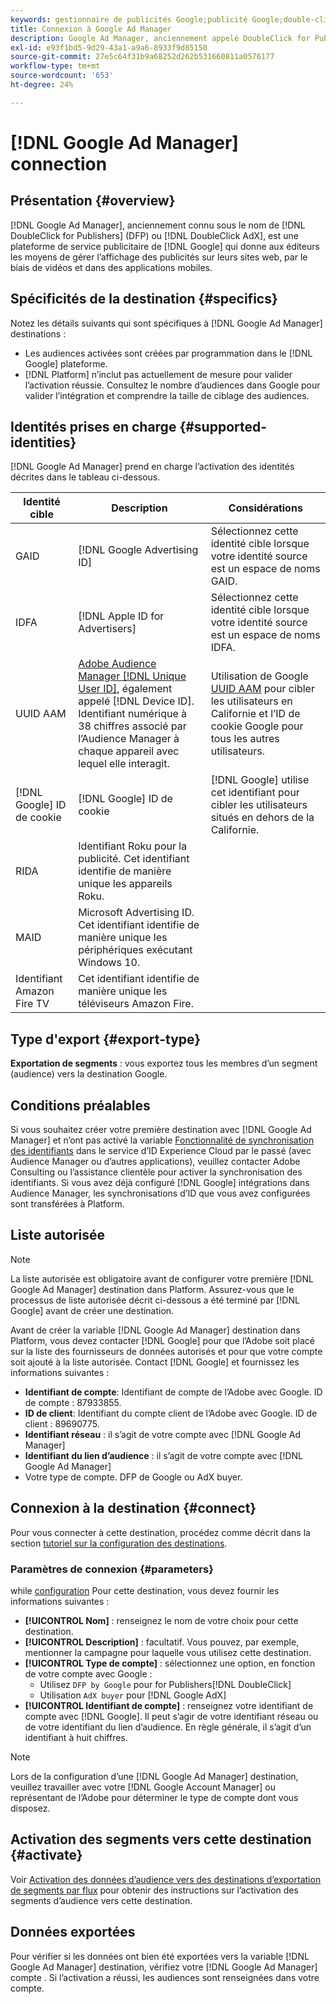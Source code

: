 ```yaml
---
keywords: gestionnaire de publicités Google;publicité Google;double-clic;DoubleClick AdX;DoubleClick;Google Ad Manager;gestionnaire de publicités Google; DFP
title: Connexion à Google Ad Manager
description: Google Ad Manager, anciennement appelé DoubleClick for Publishers ou DoubleClick AdX, est une plateforme de service publicitaire de Google qui donne aux éditeurs les moyens de gérer l’affichage des publicités sur leurs sites web, par le biais de vidéos et dans des applications mobiles.
exl-id: e93f1bd5-9d29-43a1-a9a6-8933f9d85150
source-git-commit: 27e5c64f31b9a68252d262b531660811a0576177
workflow-type: tm+mt
source-wordcount: '653'
ht-degree: 24%

---
```


# [!DNL Google Ad Manager] connection

## Présentation {#overview}

[!DNL Google Ad Manager], anciennement connu sous le nom de [!DNL DoubleClick for Publishers] (DFP) ou [!DNL DoubleClick AdX], est une plateforme de service publicitaire de [!DNL Google] qui donne aux éditeurs les moyens de gérer l’affichage des publicités sur leurs sites web, par le biais de vidéos et dans des applications mobiles.

## Spécificités de la destination {#specifics}

Notez les détails suivants qui sont spécifiques à [!DNL Google Ad Manager] destinations :

* Les audiences activées sont créées par programmation dans le [!DNL Google] plateforme.
* [!DNL Platform] n’inclut pas actuellement de mesure pour valider l’activation réussie. Consultez le nombre d’audiences dans Google pour valider l’intégration et comprendre la taille de ciblage des audiences.

## Identités prises en charge {#supported-identities}

[!DNL Google Ad Manager] prend en charge l’activation des identités décrites dans le tableau ci-dessous.

| Identité cible | Description | Considérations |
|---|---|---|
| GAID | [!DNL Google Advertising ID] | Sélectionnez cette identité cible lorsque votre identité source est un espace de noms GAID. |
| IDFA | [!DNL Apple ID for Advertisers] | Sélectionnez cette identité cible lorsque votre identité source est un espace de noms IDFA. |
| UUID AAM | [Adobe Audience Manager [!DNL Unique User ID]](https://experienceleague.adobe.com/docs/audience-manager/user-guide/reference/ids-in-aam.html), également appelé [!DNL Device ID]. Identifiant numérique à 38 chiffres associé par l’Audience Manager à chaque appareil avec lequel elle interagit. | Utilisation de Google [UUID AAM](https://experienceleague.adobe.com/docs/audience-manager/user-guide/reference/ids-in-aam.html?lang=en) pour cibler les utilisateurs en Californie et l’ID de cookie Google pour tous les autres utilisateurs. |
| [!DNL Google] ID de cookie | [!DNL Google] ID de cookie | [!DNL Google] utilise cet identifiant pour cibler les utilisateurs situés en dehors de la Californie. |
| RIDA | Identifiant Roku pour la publicité. Cet identifiant identifie de manière unique les appareils Roku. |  |
| MAID | Microsoft Advertising ID. Cet identifiant identifie de manière unique les périphériques exécutant Windows 10. |  |
| Identifiant Amazon Fire TV | Cet identifiant identifie de manière unique les téléviseurs Amazon Fire. |  |

## Type d&#39;export {#export-type}

**Exportation de segments** : vous exportez tous les membres d’un segment (audience) vers la destination Google.

## Conditions préalables

Si vous souhaitez créer votre première destination avec [!DNL Google Ad Manager] et n’ont pas activé la variable [Fonctionnalité de synchronisation des identifiants](https://experienceleague.adobe.com/docs/id-service/using/id-service-api/methods/idsync.html) dans le service d’ID Experience Cloud par le passé (avec Audience Manager ou d’autres applications), veuillez contacter Adobe Consulting ou l’assistance clientèle pour activer la synchronisation des identifiants. Si vous avez déjà configuré [!DNL Google] intégrations dans Audience Manager, les synchronisations d’ID que vous avez configurées sont transférées à Platform.

## Liste autorisée

>[!NOTE]
>
>La liste autorisée est obligatoire avant de configurer votre première [!DNL Google Ad Manager] destination dans Platform. Assurez-vous que le processus de liste autorisée décrit ci-dessous a été terminé par [!DNL Google] avant de créer une destination.

Avant de créer la variable [!DNL Google Ad Manager] destination dans Platform, vous devez contacter [!DNL Google] pour que l’Adobe soit placé sur la liste des fournisseurs de données autorisés et pour que votre compte soit ajouté à la liste autorisée. Contact [!DNL Google] et fournissez les informations suivantes :

* **Identifiant de compte**: Identifiant de compte de l’Adobe avec Google. ID de compte : 87933855.
* **ID de client**: Identifiant du compte client de l’Adobe avec Google. ID de client : 89690775.
* **Identifiant réseau** : il s’agit de votre compte avec [!DNL Google Ad Manager]
* **Identifiant du lien d’audience** : il s’agit de votre compte avec [!DNL Google Ad Manager]
* Votre type de compte. DFP de Google ou AdX buyer.

## Connexion à la destination {#connect}

Pour vous connecter à cette destination, procédez comme décrit dans la section [tutoriel sur la configuration des destinations](../../ui/connect-destination.md).

### Paramètres de connexion {#parameters}

while [configuration](../../ui/connect-destination.md) Pour cette destination, vous devez fournir les informations suivantes :

* **[!UICONTROL Nom]** : renseignez le nom de votre choix pour cette destination.
* **[!UICONTROL Description]** : facultatif. Vous pouvez, par exemple, mentionner la campagne pour laquelle vous utilisez cette destination.
* **[!UICONTROL Type de compte]** : sélectionnez une option, en fonction de votre compte avec Google :
   * Utilisez `DFP by Google` pour for Publishers[!DNL DoubleClick]
   * Utilisation `AdX buyer` pour [!DNL Google AdX]
* **[!UICONTROL Identifiant de compte]** : renseignez votre identifiant de compte avec [!DNL Google]. Il peut s’agir de votre identifiant réseau ou de votre identifiant du lien d’audience. En règle générale, il s’agit d’un identifiant à huit chiffres.

>[!NOTE]
>
>Lors de la configuration d’une [!DNL Google Ad Manager] destination, veuillez travailler avec votre [!DNL Google Account Manager] ou représentant de l’Adobe pour déterminer le type de compte dont vous disposez.

## Activation des segments vers cette destination {#activate}

Voir [Activation des données d’audience vers des destinations d’exportation de segments par flux](../../ui/activate-segment-streaming-destinations.md) pour obtenir des instructions sur l’activation des segments d’audience vers cette destination.

## Données exportées

Pour vérifier si les données ont bien été exportées vers la variable [!DNL Google Ad Manager] destination, vérifiez votre [!DNL Google Ad Manager] compte . Si l’activation a réussi, les audiences sont renseignées dans votre compte.
